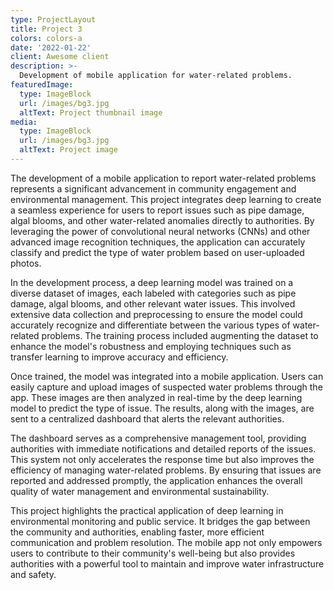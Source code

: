 ```yaml
---
type: ProjectLayout
title: Project 3
colors: colors-a
date: '2022-01-22'
client: Awesome client
description: >-
  Development of mobile application for water-related problems.
featuredImage:
  type: ImageBlock
  url: /images/bg3.jpg
  altText: Project thumbnail image
media:
  type: ImageBlock
  url: /images/bg3.jpg
  altText: Project image
---
```


The development of a mobile application to report water-related problems represents a significant advancement in community engagement and environmental management. This project integrates deep learning to create a seamless experience for users to report issues such as pipe damage, algal blooms, and other water-related anomalies directly to authorities. By leveraging the power of convolutional neural networks (CNNs) and other advanced image recognition techniques, the application can accurately classify and predict the type of water problem based on user-uploaded photos.

In the development process, a deep learning model was trained on a diverse dataset of images, each labeled with categories such as pipe damage, algal blooms, and other relevant water issues. This involved extensive data collection and preprocessing to ensure the model could accurately recognize and differentiate between the various types of water-related problems. The training process included augmenting the dataset to enhance the model's robustness and employing techniques such as transfer learning to improve accuracy and efficiency.

Once trained, the model was integrated into a mobile application. Users can easily capture and upload images of suspected water problems through the app. These images are then analyzed in real-time by the deep learning model to predict the type of issue. The results, along with the images, are sent to a centralized dashboard that alerts the relevant authorities.

The dashboard serves as a comprehensive management tool, providing authorities with immediate notifications and detailed reports of the issues. This system not only accelerates the response time but also improves the efficiency of managing water-related problems. By ensuring that issues are reported and addressed promptly, the application enhances the overall quality of water management and environmental sustainability.

This project highlights the practical application of deep learning in environmental monitoring and public service. It bridges the gap between the community and authorities, enabling faster, more efficient communication and problem resolution. The mobile app not only empowers users to contribute to their community's well-being but also provides authorities with a powerful tool to maintain and improve water infrastructure and safety.
